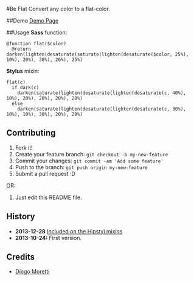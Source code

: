 #Be Flat
Convert any color to a flat-color.

##Demo
[Demo Page](http://diogomoretti.github.io/Be-Flat/)

##Usage
**Sass** function:

    @function flat($color)
      @return darken(lighten(desaturate(saturate(lighten(desaturate($color, 25%), 10%), 20%), 30%), 26%), 25%)

**Stylus** mixin:

    flat(c)
      if dark(c)
        darken(saturate(lighten(desaturate(lighten(desaturate(c, 40%), 10%), 20%), 20%), 20%), 20%)
      else
        darken(saturate(lighten(desaturate(lighten(desaturate(c, 30%), 10%), 10%), 30%), 20%), 20%)
## Contributing
 
1. Fork it!
2. Create your feature branch: `git checkout -b my-new-feature`
3. Commit your changes: `git commit -am 'Add some feature'`
4. Push to the branch: `git push origin my-new-feature`
5. Submit a pull request :D

OR:

1. Just edit this README file.

## History

* **2013-12-28** [Included on the Hipstyl mixins](https://github.com/jugoncalves/hipstyl) 
* **2013-10-24:** First version.

## Credits
 
* [Diogo Moretti](http://github.com/diogomoretti)
